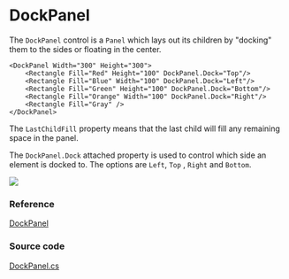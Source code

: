 # DockPanel

The `DockPanel` control is a `Panel` which lays out its children by "docking" them to the sides or floating in the center.

```markup
<DockPanel Width="300" Height="300">
    <Rectangle Fill="Red" Height="100" DockPanel.Dock="Top"/>
    <Rectangle Fill="Blue" Width="100" DockPanel.Dock="Left"/>
    <Rectangle Fill="Green" Height="100" DockPanel.Dock="Bottom"/>
    <Rectangle Fill="Orange" Width="100" DockPanel.Dock="Right"/>
    <Rectangle Fill="Gray" />
</DockPanel>
```

 The `LastChildFill` property means that the last child will fill any remaining space in the panel.

The `DockPanel.Dock` attached property is used to control which side an element is docked to. The options are `Left`, `Top` , `Right` and `Bottom`.

![](<../../.gitbook/assets/image (18) (1) (1) (1) (1) (1) (1).png>)

### Reference <a href="#reference" id="reference"></a>

[DockPanel](http://reference.avaloniaui.net/api/Avalonia.Controls/DockPanel/)

### Source code <a href="#source-code" id="source-code"></a>

[DockPanel.cs](https://github.com/AvaloniaUI/Avalonia/blob/master/src/Avalonia.Controls/DockPanel.cs)
